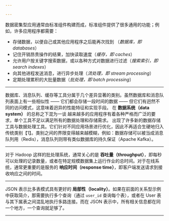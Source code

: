 ```yaml
---

---
```


数据密集型应用通常由标准组件构建而成，标准组件提供了很多通用的功能；例如，许多应用程序都需要：

- 存储数据，以便自己或其他应用程序之后能再次找到 （_数据库，即 databases_）
- 记住开销昂贵操作的结果，加快读取速度（_缓存，即 caches_）
- 允许用户按关键字搜索数据，或以各种方式对数据进行过滤（_搜索索引，即 search indexes_）
- 向其他进程发送消息，进行异步处理（_流处理，即 stream processing_）
- 定期处理累积的大批量数据（_批处理，即 batch processing_）
---

数据库、消息队列、缓存等工具分属于几个差异显著的类别。虽然数据库和消息队列表面上有一些相似性 —— 它们都会存储一段时间的数据 —— 但它们有迥然不同的访问模式，这意味着迥异的性能特征和实现手段。
在 **数据系统（data system）** 的总称之下混为一谈
越来越多的应用程序有着各种严格而广泛的要求，单个工具不足以满足所有的数据处理和存储需求。
出现了许多新的数据存储工具与数据处理工具。它们针对不同应用场景进行优化，因此不再适合生硬地归入传统类别【1】。类别之间的界限变得越来越模糊，例如：数据存储可以被当成消息队列用（Redis），消息队列则带有类似数据库的持久保证（Apache Kafka）。

---
对于 Hadoop 这样的批处理系统，通常关心的是 **吞吐量（throughput）**，即每秒可以处理的记录数量，或者在特定规模数据集上运行作业的总时间。对于在线系统，通常更重要的是服务的 **响应时间（response time）**，即客户端发送请求到接收响应之间的时间。

---
JSON 表示比多表模式具有更好的 **局部性（locality）**。如果在前面的关系型示例中获取简介，那需要执行多个查询（通过 `user_id` 查询每个表），或者在 User 表与其下属表之间混乱地执行多路连接。而在 JSON 表示中，所有相关信息都在同一个地方，一个查询就足够了。

---